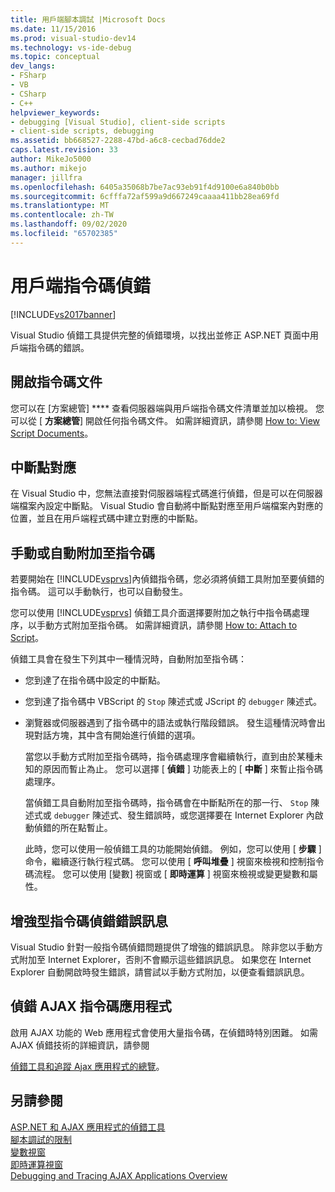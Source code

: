 ```yaml
---
title: 用戶端腳本調試 |Microsoft Docs
ms.date: 11/15/2016
ms.prod: visual-studio-dev14
ms.technology: vs-ide-debug
ms.topic: conceptual
dev_langs:
- FSharp
- VB
- CSharp
- C++
helpviewer_keywords:
- debugging [Visual Studio], client-side scripts
- client-side scripts, debugging
ms.assetid: bb668527-2288-47bd-a6c8-cecbad76dde2
caps.latest.revision: 33
author: MikeJo5000
ms.author: mikejo
manager: jillfra
ms.openlocfilehash: 6405a35068b7be7ac93eb91f4d9100e6a840b0bb
ms.sourcegitcommit: 6cfffa72af599a9d667249caaaa411bb28ea69fd
ms.translationtype: MT
ms.contentlocale: zh-TW
ms.lasthandoff: 09/02/2020
ms.locfileid: "65702385"
---
```

# <a name="client-side-script-debugging"></a>用戶端指令碼偵錯
[!INCLUDE[vs2017banner](../includes/vs2017banner.md)]

Visual Studio 偵錯工具提供完整的偵錯環境，以找出並修正 ASP.NET 頁面中用戶端指令碼的錯誤。  
  
## <a name="opening-script-documents"></a>開啟指令碼文件  
 您可以在 [方案總管] **** 查看伺服器端與用戶端指令碼文件清單並加以檢視。 您可以從 [ **方案總管**] 開啟任何指令碼文件。 如需詳細資訊，請參閱 [How to: View Script Documents](../debugger/how-to-view-script-documents.md)。  
  
## <a name="breakpoint-mapping"></a>中斷點對應  
 在 Visual Studio 中，您無法直接對伺服器端程式碼進行偵錯，但是可以在伺服器端檔案內設定中斷點。 Visual Studio 會自動將中斷點對應至用戶端檔案內對應的位置，並且在用戶端程式碼中建立對應的中斷點。  
  
## <a name="manually-or-automatically-attaching-to-script"></a>手動或自動附加至指令碼  
 若要開始在 [!INCLUDE[vsprvs](../includes/vsprvs-md.md)]內偵錯指令碼，您必須將偵錯工具附加至要偵錯的指令碼。 這可以手動執行，也可以自動發生。  
  
 您可以使用 [!INCLUDE[vsprvs](../includes/vsprvs-md.md)] 偵錯工具介面選擇要附加之執行中指令碼處理序，以手動方式附加至指令碼。 如需詳細資訊，請參閱 [How to: Attach to Script](../debugger/how-to-attach-to-script.md)。  
  
 偵錯工具會在發生下列其中一種情況時，自動附加至指令碼：  
  
- 您到達了在指令碼中設定的中斷點。  
  
- 您到達了指令碼中 VBScript 的 `Stop` 陳述式或 JScript 的 `debugger` 陳述式。  
  
- 瀏覽器或伺服器遇到了指令碼中的語法或執行階段錯誤。 發生這種情況時會出現對話方塊，其中含有開始進行偵錯的選項。  
  
  當您以手動方式附加至指令碼時，指令碼處理序會繼續執行，直到由於某種未知的原因而暫止為止。 您可以選擇 [ **偵錯** ] 功能表上的 [ **中斷** ] 來暫止指令碼處理序。  
  
  當偵錯工具自動附加至指令碼時，指令碼會在中斷點所在的那一行、 `Stop` 陳述式或 `debugger` 陳述式、發生錯誤時，或您選擇要在 Internet Explorer 內啟動偵錯的所在點暫止。  
  
  此時，您可以使用一般偵錯工具的功能開始偵錯。 例如，您可以使用 [ **步驟** ] 命令，繼續逐行執行程式碼。 您可以使用 [ **呼叫堆疊** ] 視窗來檢視和控制指令碼流程。 您可以使用 [變數] 視窗或 [ **即時運算** ] 視窗來檢視或變更變數和屬性。  
  
## <a name="enhanced-error-messages-for-script-debugging"></a>增強型指令碼偵錯錯誤訊息  
 Visual Studio 針對一般指令碼偵錯問題提供了增強的錯誤訊息。 除非您以手動方式附加至 Internet Explorer，否則不會顯示這些錯誤訊息。 如果您在 Internet Explorer 自動開啟時發生錯誤，請嘗試以手動方式附加，以便查看錯誤訊息。  
  
## <a name="debugging-ajax-script-applications"></a>偵錯 AJAX 指令碼應用程式  
 啟用 AJAX 功能的 Web 應用程式會使用大量指令碼，在偵錯時特別困難。 如需 AJAX 偵錯技術的詳細資訊，請參閱  
  
 [偵錯工具和追蹤 Ajax 應用程式的總覽](https://msdn.microsoft.com/library/92684ea0-7bb4-4a34-9203-3aa6394ce375)。  
  
## <a name="see-also"></a>另請參閱  
 [ASP.NET 和 AJAX 應用程式的偵錯工具](../debugger/debugging-aspnet-and-ajax-applications.md)   
 [腳本調試的限制](../debugger/limitations-on-script-debugging.md)   
 [變數視窗](https://msdn.microsoft.com/library/ce0a67f6-2502-4b7a-ba45-cc32f8aeba3e)   
 [即時運算視窗](../ide/reference/immediate-window.md)   
 [Debugging and Tracing AJAX Applications Overview](https://msdn.microsoft.com/library/92684ea0-7bb4-4a34-9203-3aa6394ce375)
